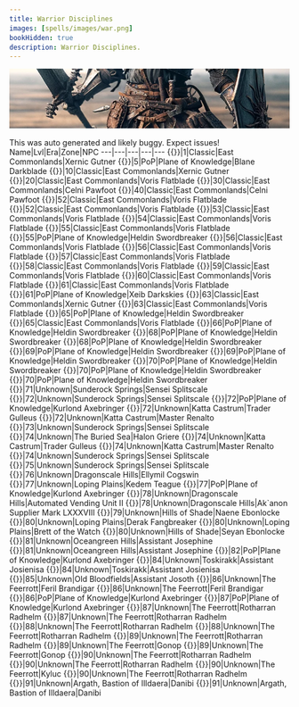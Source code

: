 ```yaml
---
title: Warrior Disciplines
images: [spells/images/war.png]
bookHidden: true
description: Warrior Disciplines.
---
```

![Warrior Disciplines](images/war-banner.png)

This was auto generated and likely buggy. Expect issues!
Name|Lvl|Era|Zone|NPC
---|---|---|---|---
{{<spell id="5225" name="Throw Stone">}}|1|Classic|East Commonlands|Xernic Gutner
{{<spell id="25060" name="Elbow Strike">}}|5|PoP|Plane of Knowledge|Blane Darkblade
{{<spell id="4721" name="Focused Will Discipline">}}|10|Classic|East Commonlands|Xernic Gutner
{{<spell id="4608" name="Provoke">}}|20|Classic|East Commonlands|Voris Flatblade
{{<spell id="4585" name="Resistant Discipline">}}|30|Classic|East Commonlands|Celni Pawfoot
{{<spell id="4587" name="Fearless Discipline">}}|40|Classic|East Commonlands|Celni Pawfoot
{{<spell id="4681" name="Bellow">}}|52|Classic|East Commonlands|Voris Flatblade
{{<spell id="4503" name="Evasive Discipline">}}|52|Classic|East Commonlands|Voris Flatblade
{{<spell id="4672" name="Charge Discipline">}}|53|Classic|East Commonlands|Voris Flatblade
{{<spell id="4514" name="Mighty Strike Discipline">}}|54|Classic|East Commonlands|Voris Flatblade
{{<spell id="4499" name="Defensive Discipline">}}|55|Classic|East Commonlands|Voris Flatblade
{{<spell id="8921" name="Myrmidon's Aura">}}|55|PoP|Plane of Knowledge|Heldin Swordbreaker
{{<spell id="4682" name="Berate">}}|56|Classic|East Commonlands|Voris Flatblade
{{<spell id="4674" name="Furious Discipline">}}|56|Classic|East Commonlands|Voris Flatblade
{{<spell id="4501" name="Precision Discipline">}}|57|Classic|East Commonlands|Voris Flatblade
{{<spell id="4675" name="Fellstrike Discipline">}}|58|Classic|East Commonlands|Voris Flatblade
{{<spell id="4670" name="Fortitude Discipline">}}|59|Classic|East Commonlands|Voris Flatblade
{{<spell id="4498" name="Aggressive Discipline">}}|60|Classic|East Commonlands|Voris Flatblade
{{<spell id="4689" name="Spirit of Rage Discipline">}}|61|Classic|East Commonlands|Voris Flatblade
{{<spell id="6750" name="Whirlwind Blade">}}|61|PoP|Plane of Knowledge|Xeib Darkskies
{{<spell id="4687" name="Healing Will Discipline">}}|63|Classic|East Commonlands|Xernic Gutner
{{<spell id="4697" name="Incite">}}|63|Classic|East Commonlands|Voris Flatblade
{{<spell id="5015" name="Bellow of the Mastruq">}}|65|PoP|Plane of Knowledge|Heldin Swordbreaker
{{<spell id="4688" name="Stonewall Discipline">}}|65|Classic|East Commonlands|Voris Flatblade
{{<spell id="6191" name="Aura of Runes Discipline">}}|66|PoP|Plane of Knowledge|Heldin Swordbreaker
{{<spell id="8000" name="Commanding Voice">}}|68|PoP|Plane of Knowledge|Heldin Swordbreaker
{{<spell id="6192" name="Savage Onslaught Discipline">}}|68|PoP|Plane of Knowledge|Heldin Swordbreaker
{{<spell id="6173" name="Bazu Bellow">}}|69|PoP|Plane of Knowledge|Heldin Swordbreaker
{{<spell id="6725" name="Cyclone Blade">}}|69|PoP|Plane of Knowledge|Heldin Swordbreaker
{{<spell id="8468" name="Champion's Aura">}}|70|PoP|Plane of Knowledge|Heldin Swordbreaker
{{<spell id="8467" name="Mock">}}|70|PoP|Plane of Knowledge|Heldin Swordbreaker
{{<spell id="6190" name="Shocking Defense Discipline">}}|70|PoP|Plane of Knowledge|Heldin Swordbreaker
{{<spell id="10959" name="Aura of Draconic Runes">}}|71|Unknown|Sunderock Springs|Sensei Splitscale
{{<spell id="10965" name="Final Stand Discipline">}}|72|Unknown|Sunderock Springs|Sensei Splitscale
{{<spell id="11913" name="Second Wind">}}|72|PoP|Plane of Knowledge|Kurlond Axebringer
{{<spell id="11914" name="Second Wind Rk. II">}}|72|Unknown|Katta Castrum|Trader Gulleus
{{<spell id="11915" name="Second Wind Rk. III">}}|72|Unknown|Katta Castrum|Master Renalto
{{<spell id="10968" name="Throat Jab">}}|73|Unknown|Sunderock Springs|Sensei Splitscale
{{<spell id="11916" name="Brutal Onslaught Discipline">}}|74|Unknown|The Buried Sea|Halon Griere
{{<spell id="11917" name="Brutal Onslaught Discipline Rk. II">}}|74|Unknown|Katta Castrum|Trader Gulleus
{{<spell id="11918" name="Brutal Onslaught Discipline Rk. III">}}|74|Unknown|Katta Castrum|Master Renalto
{{<spell id="10971" name="Vortex Blade">}}|74|Unknown|Sunderock Springs|Sensei Splitscale
{{<spell id="10974" name="Scowl">}}|75|Unknown|Sunderock Springs|Sensei Splitscale
{{<spell id="15345" name="Armor of Draconic Runes">}}|76|Unknown|Dragonscale Hills|Ellymil Cogswin
{{<spell id="15369" name="Shield Reflect">}}|77|Unknown|Loping Plains|Kedem Teague
{{<spell id="14192" name="Third Wind">}}|77|PoP|Plane of Knowledge|Kurlond Axebringer
{{<spell id="15376" name="Opportunistic Strike Rk. II">}}|78|Unknown|Dragonscale Hills|Automated Vending Unit II
{{<spell id="15377" name="Opportunistic Strike Rk. III">}}|78|Unknown|Dragonscale Hills|Ak`anon Supplier Mark LXXXVIII
{{<spell id="15357" name="Whorl Blade">}}|79|Unknown|Hills of Shade|Naene Ebonlocke
{{<spell id="15379" name="Knuckle Smash Rk. II">}}|80|Unknown|Loping Plains|Derak Fangbreaker
{{<spell id="15380" name="Knuckle Smash Rk. III">}}|80|Unknown|Loping Plains|Brett of the Watch
{{<spell id="15360" name="Sneer">}}|80|Unknown|Hills of Shade|Seyan Ebonlocke
{{<spell id="19516" name="Armor of Timeworn Runes">}}|81|Unknown|Oceangreen Hills|Assistant Josephine
{{<spell id="19537" name="Bazu Bluster">}}|81|Unknown|Oceangreen Hills|Assistant Josephine
{{<spell id="18213" name="Fourth Wind">}}|82|PoP|Plane of Knowledge|Kurlond Axebringer
{{<spell id="19528" name="Maelstrom Blade">}}|84|Unknown|Toskirakk|Assistant Josienisa
{{<spell id="19552" name="Punch Through">}}|84|Unknown|Toskirakk|Assistant Josienisa
{{<spell id="19531" name="Jeer">}}|85|Unknown|Old Bloodfields|Assistant Josoth
{{<spell id="25012" name="Armor of Phantasmic Runes">}}|86|Unknown|The Feerrott|Feril Brandigar
{{<spell id="25018" name="Bazu Roar">}}|86|Unknown|The Feerrott|Feril Brandigar
{{<spell id="25000" name="Respite">}}|86|PoP|Plane of Knowledge|Kurlond Axebringer
{{<spell id="25003" name="Fifth Wind">}}|87|PoP|Plane of Knowledge|Kurlond Axebringer
{{<spell id="25021" name="Flash of Anger">}}|87|Unknown|The Feerrott|Rotharran Radhelm
{{<spell id="25006" name="Weapon Affiliation">}}|87|Unknown|The Feerrott|Rotharran Radhelm
{{<spell id="25024" name="Rallying Roar">}}|88|Unknown|The Feerrott|Rotharran Radhelm
{{<spell id="25027" name="Strategic Strike">}}|88|Unknown|The Feerrott|Rotharran Radhelm
{{<spell id="25033" name="Forceful Attraction">}}|89|Unknown|The Feerrott|Rotharran Radhelm
{{<spell id="25009" name="Jab Through">}}|89|Unknown|The Feerrott|Gonop
{{<spell id="25030" name="Wheeling Blades">}}|89|Unknown|The Feerrott|Gonop
{{<spell id="25036" name="Field Outfitter">}}|90|Unknown|The Feerrott|Rotharran Radhelm
{{<spell id="25042" name="Knuckle Snap">}}|90|Unknown|The Feerrott|Rotharran Radhelm
{{<spell id="25045" name="Scoff">}}|90|Unknown|The Feerrott|Kyluc
{{<spell id="25051" name="Staunch Defense">}}|90|Unknown|The Feerrott|Rotharran Radhelm
{{<spell id="28015" name="Armor of Mystical Runes">}}|91|Unknown|Argath, Bastion of Illdaera|Danibi
{{<spell id="28021" name="Grendlaen Roar">}}|91|Unknown|Argath, Bastion of Illdaera|Danibi
